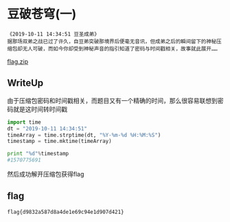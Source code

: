 # 豆破苍穹(一)
```
《2019-10-11 14:34:51 豆圣成弟》
据那场双弟之战已过了许久，自豆弟突破那境界后便毫无音讯，但成弟之后的瞬间留下的神秘压缩包却无人可破，而如今你却受到神秘声音的指引知道了密码与时间戳相关，故事就此展开……
```
[flag.zip](attachment/flag.zip)
## WriteUp

由于压缩包密码和时间戳相关，而题目又有一个精确的时间，那么很容易联想到密码就是这时间转时间戳
```python
import time
dt = "2019-10-11 14:34:51"
timeArray = time.strptime(dt, "%Y-%m-%d %H:%M:%S")
timestamp = time.mktime(timeArray)

print "%d"%timestamp
#1570775691
```
然后成功解开压缩包获得flag

## flag

`flag{d9832a587d8a4de1e69c94e1d907d421}`
